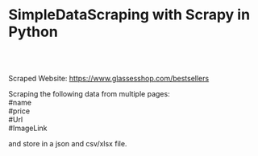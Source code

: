 # SimpleDataScraping with Scrapy in Python
<br>
<br>

Scraped Website: https://www.glassesshop.com/bestsellers

Scraping the following data from multiple pages:
<br>#name
<br>#price
<br>#Url 
<br>#ImageLink 

and store in a json and csv/xlsx file.
<br>
<br>



